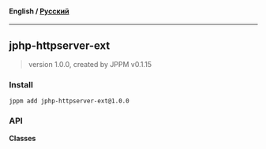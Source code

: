 #### **English** / [Русский](README.ru.md)

---

## jphp-httpserver-ext
> version 1.0.0, created by JPPM v0.1.15


### Install
```
jppm add jphp-httpserver-ext@1.0.0
```

### API
**Classes**